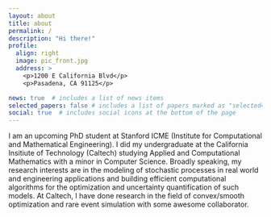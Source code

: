 ```yaml
---
layout: about
title: about
permalink: /
description: "Hi there!"
profile:
  align: right
  image: pic_front.jpg
  address: >
    <p>1200 E California Blvd</p>
    <p>Pasadena, CA 91125</p>

news: true  # includes a list of news items
selected_papers: false # includes a list of papers marked as "selected={true}"
social: true  # includes social icons at the bottom of the page
---
```


I am an upcoming PhD student at Stanford ICME (Institute for Computational and Mathematical Engineering). I did my undergraduate at the California Insitiute of Technology (Caltech) studying Applied and Computational Mathematics 
with a minor in Computer Science. Broadly speaking, my research interests are in the modeling of stochastic processes in real world and engineering applications and building efficient computational algorithms for the optimization and 
uncertainty quantification of such models. At Caltech, I have done research in the field of convex/smooth optimization and rare event simulation with some awesome collaborator. 